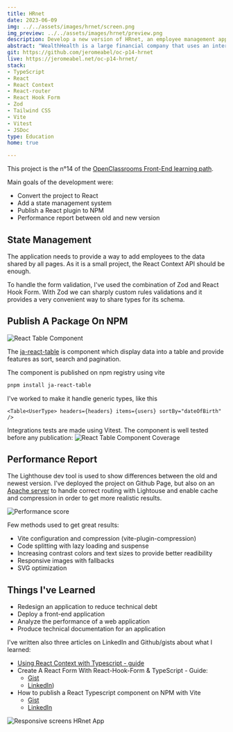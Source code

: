 ```yaml
---
title: HRnet
date: 2023-06-09
img: ../../assets/images/hrnet/screen.png
img_preview: ../../assets/images/hrnet/preview.png
description: Develop a new version of HRnet, an employee management application, with React and a custom component published on NPM.
abstract: "WealthHealth is a large financial company that uses an internal employee management application: HRnet. I built a efficient and modern version in React instead of JQuery. I've also published a npm package to display data into tables `ja-react-table`."
git: https://github.com/jeromeabel/oc-p14-hrnet
live: https://jeromeabel.net/oc-p14-hrnet/
stack:
- TypeScript
- React
- React Context
- React-router
- React Hook Form
- Zod
- Tailwind CSS
- Vite
- Vitest
- JSDoc
type: Education
home: true

---
```


This project is the n°14 of the [OpenClassrooms Front-End learning path](https://openclassrooms.com/fr/paths/516-developpeur-dapplication-javascript-react).

Main goals of the development were:
- Convert the project to React
- Add a state management system
- Publish a React plugin to NPM 
- Performance report between old and new version


## State Management

The application needs to provide a way to add employees to the data shared by all pages. As it is a small project, the React Context API should be enough. 

To handle the form validation, I've used the combination of Zod and React Hook Form. With Zod we can sharply custom rules validations and it provides a very convenient way to share types for its schema.


## Publish A Package On NPM

![React Table Component](../../assets/images/hrnet/table.jpg)

The [ja-react-table](https://www.npmjs.com/package/ja-react-table) is component which display data into a table and provide features as sort, search and pagination.

The component is published on npm registry using vite
```bash
pnpm install ja-react-table
```

I've worked to make it handle generic types, like this
```
<Table<UserType> headers={headers} items={users} sortBy="dateOfBirth" />
```

Integrations tests are made using Vitest. The component is well tested before any publication:
![React Table Component Coverage](../../assets/images/hrnet/coverage.jpg)


## Performance Report

The Lighthouse dev tool is used to show differences between the old and newest version. I've deployed the project on Github Page, but also on an [Apache server](https://jeromeabel.net/oc-p14-hrnet/) to handle correct routing with Lightouse and enable cache and compression in order to get more realistic results.

![Performance score](../../assets/images/hrnet/performance.jpg)

Few methods used to get great results:

- Vite configuration and compression (vite-plugin-compression)
- Code splitting with lazy loading and suspense
- Increasing contrast colors and text sizes to provide better readibility
- Responsive images with fallbacks
- SVG optimization


## Things I've Learned

- Redesign an application to reduce technical debt
- Deploy a front-end application
- Analyze the performance of a web application
- Produce technical documentation for an application

I've written also three articles on LinkedIn and Github/gists about what I learned:
- [Using React Context with Typescript - guide](https://gist.github.com/jeromeabel/4bdd305a39e5b14a26f971ddc36b3b2a)
- Create A React Form With React-Hook-Form & TypeScript - Guide:
	- [Gist](https://gist.github.com/jeromeabel/39bdc4fdfde32228483d3e9727a35cf3)
	- [LinkedIn](https://www.linkedin.com/posts/jerome-abel_mini-guide-about-react-hook-form-activity-7074256576894644224-U4jw))
- How to publish a React Typescript component on NPM with Vite
	- [Gist](https://gist.github.com/jeromeabel/d9b8fc5eeb3e5b17c0d6f64a41087581)
	- [LinkedIn](https://www.linkedin.com/posts/jerome-abel_create-a-react-library-with-vite-activity-7071727463571054592-EjNu)


![Responsive screens HRnet App](../../assets/images/hrnet/screens.jpg)
